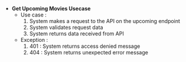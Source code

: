 - **Get Upcoming Movies Usecase**
    - Use case :
        1. System makes a request to the API on the upcoming endpoint
        2. System validates request data
        3. System returns data received from API
    - Exception :
        1. 401 : System returns access denied message
        2. 404 : System returns unexpected error message